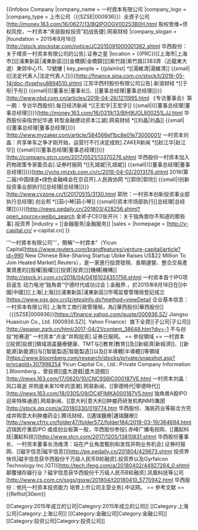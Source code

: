 {{Infobox Company
|company_name = 一村資本有限公司
|company_logo =
|company_type = 上市公司（{{SZSE|000936}}）全資子公司<ref>[http://money.163.com/16/0627/13/BQIPOOGV00253B0H.html 股权思维+债权风控，一村资本“夹层股权投资”初战告捷].网易财经</ref>
|company_slogan = 
|foundation = 2015年8月18日<ref>[http://stock.stockstar.com/notice/JC2015091000001362.shtml 华西股份：关于增资一村资本有限公司的公告].证券之星</ref>
|location = {{PRC}}[[上海市|上海市]][[浦東新區|浦東新區]][[金橋鎮|金橋鎮]][[紫竹路|紫竹路]]383弄（近龍東大道）東郊中心11、12號樓
| key_people = {{plainlist|
*[[湯維清|湯維清]] {{small|([[法定代表人|法定代表人]])}}<ref>[http://finance.sina.com.cn/stock/t/2016-05-14/doc-ifxsehvu8894510.shtml 江苏华西村股份有限公司公告].新浪财经</ref>
*[[于彤|于彤]] {{small|([[董事长|董事长]]、[[董事总经理|董事总经理]])}}<ref>[http://www.nbd.com.cn/articles/2018-04-26/1211995.html 《专访董事会》第一期：专访华西股份].每日经济新闻</ref>
*[[王宏宇|王宏宇]] {{small|([[董事总经理|董事总经理]])}}<ref>[http://money.163.com/16/0319/13/BIH9UOL800251LJJ.html 华西股份染指世纪华通 转型金融撩动资本江湖].网易财经</ref>
*[[刘晶|刘晶]] {{small|([[董事总经理|董事总经理]])}}<ref>[http://www.myzaker.com/article/584566ef1bc8e01e73000001/ 一村资本刘晶：共享单车之争才刚开始，运营行不行决定成败].ZAKER新闻</ref>
*[[赵江华|赵江华]] {{small|([[董事总经理|董事总经理]])}}<ref>[http://company.stcn.com/2017/0521/13370276.shtml 华西股份一村资本加入药物政策专家委员会].证券时报网</ref>
*[[孔娅妮|孔娅妮]] {{small|([[董事总经理|董事总经理]])}}<ref>[http://yctg.rmzxb.com.cn/c/2018-04-02/2013176.shtml 2018(第二届)中国绿道•绿色金融峰会在京召开].人民政协网</ref>
*[[郭欣|郭欣]] {{small|(创新投资事业部执行[[总经理|总经理]])}}<ref>[http://www.cyzone.cn/f/20170515/3130.html 郭欣：一村资本创新投资事业部执行总经理].创业邦</ref>
*[[茹小琴|茹小琴]] {{small|(资本市场部执行[[总经理|总经理]])}}}}<ref>[http://news.pedaily.cn/201803/428256.shtml?open_source=weibo_search 金斧子CEO张开兴：关于独角兽你不知道的那些事].投资界</ref>
|industry = [[金融服务|金融服务]]
|sales = 
|homepage = [http://v-capital.cn/ v-capital.cn]
}}

'''一村資本有限公司'''，簡稱“一村資本”（Yicun Capital<ref>[https://www.reuters.com/brandfeatures/venture-capital/article?id=990 New Chinese Bike-Sharing Startup Ubike Raises US$22 Million To Join Heated Market].Reuters</ref>），是一家進行投資發現、長期運營、整合交易產業資產的[[股權|股權]][[投資|投資]][[機構|機構]]<ref>[http://stock.jrj.com.cn/2018/04/04161024351756.shtml 一村资本首个IPO项目诞生 动力电池“独角兽”宁德时代成功过会 ].金融界.</ref>，於2015年8月18日在[[中國|中國]][[上海|上海]][[浦東新區|浦東新區]]市場监督管理局登記成立<ref>[https://www.sgs.gov.cn/lz/etpsInfo.do?method=viewDetail 企业基本信息：一村资本有限公司].上海市工商行政管理局</ref>，為[[華西股份|華西股份]]（{{SZSE|000936}}<ref>[https://finance.yahoo.com/quote/000936.SZ/ Jiangsu Huaxicun Co., Ltd. (000936.SZ)]. Yahoo Finance</ref>）旗下全資[[子公司|子公司]]<ref>[http://epaper.zqrb.cn/html/2017-04/21/content_38648.htm?div=-1 不与创投“抢赛道” 一村资本“点金”并购投资].证券日报网</ref>。
== 參投領域 ==
一村資本[[投資|投資]]領域涵盖醫療健康、TMT与[[教育|教育]]及[[新經濟|新經濟]]、[[新能源|新能源]]与[[智能製造|智能製造]]以及[[半導體|半導體]]等領域<ref>[https://www.bloomberg.com/research/stocks/private/snapshot.asp?privcapId=307998254 Yicun Capital Co., Ltd.: Private Company Information ].Bloomberg.</ref>，曾投資[[盛大遊戲|盛大遊戲]]<ref>[http://news.163.com/17/0620/10/CNC9S6IC000187VE.html 一村资本刘晶：风口易逝 并购是未来10年的浪潮].网易新闻</ref>、[[寧德時代|寧德時代]]<ref>[http://news.163.com/18/0305/09/DC4FIMKA000187V5.html 独角兽A股IPO迎来特殊通道].网易新闻</ref>、[[意大利|意大利]]肿瘤药研发机构NMS集团<ref>[http://stock.qq.com/a/20180330/019774.htm 华西股份、海辰药业等联合方完成并购意大利肿瘤药企].腾讯财经</ref>、[[邁瑞醫療|邁瑞醫療]]<ref>[http://www.cfrtv.cn/folder47/folder572/folder184/2018-03-19/364694.html 迈瑞医疗重启IPO 或成创业板第一股，华西股份参投].赤峰广播电视网</ref>、[[瀾起科技|瀾起科技]]<ref>[http://www.stcn.com/2017/1205/13810831.shtml 华西股份董事长、一村资本董事长汤维清：站在产业角度甄别和发现并购业务机会].证券时报网</ref>、[[磁宇信息|磁宇信息]]<ref>[http://pe.pedaily.cn/201804/429673.shtml 投资界快讯|磁宇信息获华西股份千万级人民币B轮融资].投资界</ref>以及Gyrfalcon Technology Inc.(GTI)<ref>[http://tech.ifeng.com/a/20180402/44927264_0.shtml 颠覆储存器行业？磁宇信息获华西股份千万级人民币B轮融资].凤凰科技</ref>等公司<ref>[http://www.cs.com.cn/ssgs/gsxw/201804/t20180410_5770942.html 华西股份：依托一村资本投资能力 培育上市公司主营业务].中证网</ref>。 
== 參考文献 ==
{{Reflist|30em}}

[[Category:2015年成立的公司|Category:2015年成立的公司]]
[[Category:上海公司|Category:上海公司]]
[[Category:金融公司|Category:金融公司]]
[[Category:投资公司|Category:投资公司]]